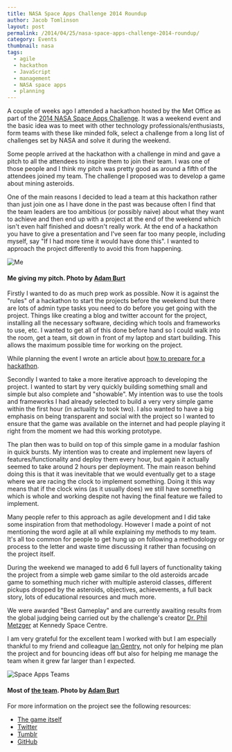 ```yaml
---
title: NASA Space Apps Challenge 2014 Roundup
author: Jacob Tomlinson
layout: post
permalink: /2014/04/25/nasa-space-apps-challenge-2014-roundup/
category: Events
thumbnail: nasa
tags:
  - agile
  - hackathon
  - JavaScript
  - management
  - NASA space apps
  - planning
---
```

A couple of weeks ago I attended a hackathon hosted by the Met Office as part of the <a title="2014 NASA Space Apps Challenge Official Website" href="https://2014.spaceappschallenge.org/" target="_blank">2014 NASA Space Apps Challenge</a>. It was a weekend event and the basic idea was to meet with other technology professionals/enthusiasts, form teams with these like minded folk, select a challenge from a long list of challenges set by NASA and solve it during the weekend.

Some people arrived at the hackathon with a challenge in mind and gave a pitch to all the attendees to inspire them to join their team. I was one of those people and I think my pitch was pretty good as around a fifth of the attendees joined my team. The challenge I proposed was to develop a game about mining asteroids.

One of the main reasons I decided to lead a team at this hackathon rather than just join one as I have done in the past was because often I find that the team leaders are too ambitious (or possibly naive) about what they want to achieve and then end up with a project at the end of the weekend which isn't even half finished and doesn't really work. At the end of a hackathon you have to give a presentation and I've seen far too many people, including myself, say "If I had more time it would have done this". I wanted to approach the project differently to avoid this from happening.

![Me](http://i.imgur.com/IxB38Af.png)

#### Me giving my pitch. Photo by <a title="Adam Burt's Flickr" href="https://www.flickr.com/photos/aburt/" target="_blank">Adam Burt</a>

Firstly I wanted to do as much prep work as possible. Now it is against the "rules" of a hackathon to start the projects before the weekend but there are lots of admin type tasks you need to do before you get going with the project. Things like creating a blog and twitter account for the project, installing all the necessary software, deciding which tools and frameworks to use, etc. I wanted to get all of this done before hand so I could walk into the room, get a team, sit down in front of my laptop and start building. This allows the maximum possible time for working on the project.

While planning the event I wrote an article about <a title="How to prepare for a hackathon" href="http://www.jacobtomlinson.co.uk/2014/04/08/how-to-prepare-for-a-hackathon/" target="_blank">how to prepare for a hackathon</a>.

Secondly I wanted to take a more iterative approach to developing the project. I wanted to start by very quickly building something small and simple but also complete and "showable". My intention was to use the tools and frameworks I had already selected to build a very very simple game within the first hour (in actuality to took two). I also wanted to have a big emphasis on being transparent and social with the project so I wanted to ensure that the game was available on the internet and had people playing it right from the moment we had this working prototype.

The plan then was to build on top of this simple game in a modular fashion in quick bursts. My intention was to create and implement new layers of features/functionality and deploy them every hour, but again it actually seemed to take around 2 hours per deployment. The main reason behind doing this is that it was inevitable that we would eventually get to a stage where we are racing the clock to implement something. Doing it this way means that if the clock wins (as it usually does) we still have something which is whole and working despite not having the final feature we failed to implement.

Many people refer to this approach as agile development and I did take some inspiration from that methodology. However I made a point of not mentioning the word agile at all while explaining my methods to my team. It's all too common for people to get hung up on following a methodology or process to the letter and waste time discussing it rather than focusing on the project itself.

During the weekend we managed to add 6 full layers of functionality taking the project from a simple web game similar to the old asteroids arcade game to something much richer with multiple asteroid classes, different pickups dropped by the asteroids, objectives, achievements, a full back story, lots of educational resources and much more.

We were awarded "Best Gameplay" and are currently awaiting results from the global judging being carried out by the challenge's creator <a title="Dr. Phil Metzger's Twitter profile" href="https://twitter.com/Philtill777" target="_blank">Dr. Phil Metzger</a> at Kennedy Space Centre.

I am very grateful for the excellent team I worked with but I am especially thankful to my friend and colleague <a title="Ian Gentry's Twitter profile" href="https://twitter.com/iangentry" target="_blank">Ian Gentry</a>, not only for helping me plan the project and for bouncing ideas off but also for helping me manage the team when it grew far larger than I expected.

![Space Apps Teams](http://i.imgur.com/sMO2e2M.png)

#### Most of <a title="Asteroid Prospector Credits" href="http://www.ape-mining.com//credits.html" target="_blank">the team</a>. Photo by <a title="Adam Burt's Flickr" href="https://www.flickr.com/photos/aburt/" target="_blank">Adam Burt</a>

For more information on the project see the following resources:

*   <a title="Play Asteroid Prospector" href="http://www.ape-mining.com/" target="_blank">The game itself</a>
*   <a title="Asteroid Prospector Twitter" href="https://twitter.com/APEMining" target="_blank">Twitter</a>
*   <a title="Asteroid Prospector Tumblr" href="http://asteroidprospectorexeter.tumblr.com/" target="_blank">Tumblr</a>
*   <a title="Asteroid Prospector GitHub" href="https://github.com/jacobtomlinson/asteroid-prospector/tree/gh-pages" target="_blank">GitHub</a>

